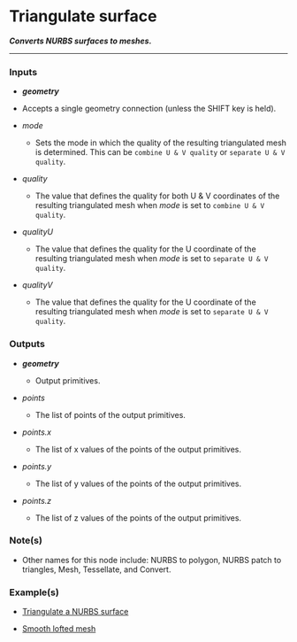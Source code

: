 # Triangulate surface

**_Converts NURBS surfaces to meshes._**

---


### Inputs

* **_geometry_**

 * Accepts a single geometry connection (unless the SHIFT key is held).

* _mode_

  * Sets the mode in which the quality of the resulting triangulated mesh is determined. This can be `combine U & V quality` or `separate U & V quality`.

* _quality_

  * The value that defines the quality for both U & V coordinates of the resulting triangulated mesh when _mode_ is set to `combine U & V quality`.

* _qualityU_

  * The value that defines the quality for the U coordinate of the resulting triangulated mesh when _mode_ is set to `separate U & V quality`.

* _qualityV_

  * The value that defines the quality for the U coordinate of the resulting triangulated mesh when _mode_ is set to `separate U & V quality`.


### Outputs

* **_geometry_**

  * Output primitives.

* _points_

  * The list of points of the output primitives.

* _points.x_

  * The list of x values of the points of the output primitives.

* _points.y_

  * The list of y values of the points of the output primitives.

* _points.z_

  * The list of z values of the points of the output primitives.


### Note(s)

* Other names for this node include: NURBS to polygon, NURBS patch to triangles, Mesh, Tessellate, and Convert.


### Example(s)

* <a href="https://creator.trimble.com/graph?assetURI=whp:58a0d810-9142-4b57-9c02-7f0564509ded&version=latest" target="_blank">Triangulate a NURBS surface</a>

* <a href="https://creator.trimble.com/graph?assetURI=whp:7ef97c31-05f2-48ac-a48f-4d231e7140d2&version=latest" target="_blank">Smooth lofted mesh</a>
